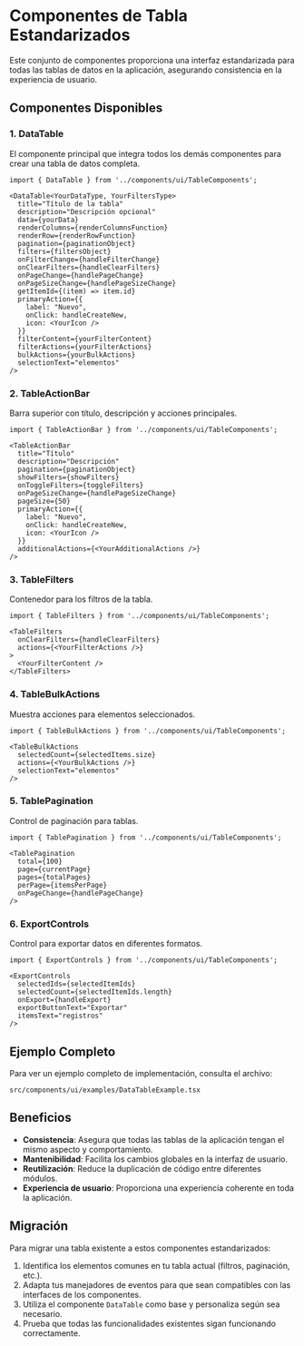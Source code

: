 # Componentes de Tabla Estandarizados

Este conjunto de componentes proporciona una interfaz estandarizada para todas las tablas de datos en la aplicación, asegurando consistencia en la experiencia de usuario.

## Componentes Disponibles

### 1. DataTable

El componente principal que integra todos los demás componentes para crear una tabla de datos completa.

```tsx
import { DataTable } from '../components/ui/TableComponents';

<DataTable<YourDataType, YourFiltersType>
  title="Título de la tabla"
  description="Descripción opcional"
  data={yourData}
  renderColumns={renderColumnsFunction}
  renderRow={renderRowFunction}
  pagination={paginationObject}
  filters={filtersObject}
  onFilterChange={handleFilterChange}
  onClearFilters={handleClearFilters}
  onPageChange={handlePageChange}
  onPageSizeChange={handlePageSizeChange}
  getItemId={(item) => item.id}
  primaryAction={{
    label: "Nuevo",
    onClick: handleCreateNew,
    icon: <YourIcon />
  }}
  filterContent={yourFilterContent}
  filterActions={yourFilterActions}
  bulkActions={yourBulkActions}
  selectionText="elementos"
/>
```

### 2. TableActionBar

Barra superior con título, descripción y acciones principales.

```tsx
import { TableActionBar } from '../components/ui/TableComponents';

<TableActionBar
  title="Título"
  description="Descripción"
  pagination={paginationObject}
  showFilters={showFilters}
  onToggleFilters={toggleFilters}
  onPageSizeChange={handlePageSizeChange}
  pageSize={50}
  primaryAction={{
    label: "Nuevo",
    onClick: handleCreateNew,
    icon: <YourIcon />
  }}
  additionalActions={<YourAdditionalActions />}
/>
```

### 3. TableFilters

Contenedor para los filtros de la tabla.

```tsx
import { TableFilters } from '../components/ui/TableComponents';

<TableFilters
  onClearFilters={handleClearFilters}
  actions={<YourFilterActions />}
>
  <YourFilterContent />
</TableFilters>
```

### 4. TableBulkActions

Muestra acciones para elementos seleccionados.

```tsx
import { TableBulkActions } from '../components/ui/TableComponents';

<TableBulkActions
  selectedCount={selectedItems.size}
  actions={<YourBulkActions />}
  selectionText="elementos"
/>
```

### 5. TablePagination

Control de paginación para tablas.

```tsx
import { TablePagination } from '../components/ui/TableComponents';

<TablePagination
  total={100}
  page={currentPage}
  pages={totalPages}
  perPage={itemsPerPage}
  onPageChange={handlePageChange}
/>
```

### 6. ExportControls

Control para exportar datos en diferentes formatos.

```tsx
import { ExportControls } from '../components/ui/TableComponents';

<ExportControls
  selectedIds={selectedItemIds}
  selectedCount={selectedItemIds.length}
  onExport={handleExport}
  exportButtonText="Exportar"
  itemsText="registros"
/>
```

## Ejemplo Completo

Para ver un ejemplo completo de implementación, consulta el archivo:

```
src/components/ui/examples/DataTableExample.tsx
```

## Beneficios

- **Consistencia**: Asegura que todas las tablas de la aplicación tengan el mismo aspecto y comportamiento.
- **Mantenibilidad**: Facilita los cambios globales en la interfaz de usuario.
- **Reutilización**: Reduce la duplicación de código entre diferentes módulos.
- **Experiencia de usuario**: Proporciona una experiencia coherente en toda la aplicación.

## Migración

Para migrar una tabla existente a estos componentes estandarizados:

1. Identifica los elementos comunes en tu tabla actual (filtros, paginación, etc.).
2. Adapta tus manejadores de eventos para que sean compatibles con las interfaces de los componentes.
3. Utiliza el componente `DataTable` como base y personaliza según sea necesario.
4. Prueba que todas las funcionalidades existentes sigan funcionando correctamente. 